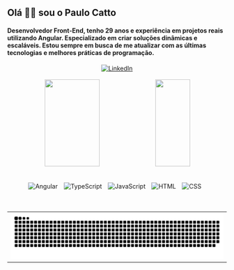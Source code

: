  ## Olá 👋🏻 sou o Paulo Catto
    
 #### Desenvolvedor Front-End, tenho 29 anos e experiência em projetos reais utilizando Angular. Especializado em criar soluções dinâmicas e escaláveis. Estou sempre em busca de me atualizar com as últimas tecnologias e melhores práticas de programação.
<div align="center">
    <a href="https://www.linkedin.com/in/paulocatto/" target="_blank">
        <img src="https://img.shields.io/badge/LinkedIn-0077B5?style=for-the-badge&logo=linkedin&logoColor=white" alt="LinkedIn">
    </a>
</div>
<br>
<div align="center" >
  <img height="200em" width="50%" src="https://github-readme-stats.vercel.app/api?username=PauloCatto&show_icons=truetrue&count_private=true&hide_title=true&hide_border=true&include_all_commits=true&theme=dark"/> 
  <img height="200em" width="40%" src="https://github-readme-stats.vercel.app/api/top-langs/?username=PauloCatto&layout=compact&langs_count=7&theme=dark"/>
</div>
<br>
<br>

<div align="center">
 <img
        src="https://img.shields.io/badge/-Angular-05122A?style=flat&logo=angular&logoColor=ef233c"
        alt="Angular"
        style="display: inline-block; margin-right: 10px"
      />
      <img
        src="https://img.shields.io/badge/-TypeScript-05122A?style=flat&logo=typescript"
        alt="TypeScript"
        style="display: inline-block; margin-right: 10px"
      />
      <img
        src="https://img.shields.io/badge/-JavaScript-05122A?style=flat&logo=javascript"
        alt="JavaScript"
        style="display: inline-block; margin-right: 10px"
      />
      <img
        src="https://img.shields.io/badge/-HTML-05122A?style=flat&logo=html5"
        alt="HTML"
        style="display: inline-block; margin-right: 10px"
      />
      <img
        src="https://img.shields.io/badge/-CSS-05122A?style=flat&logo=CSS3&logoColor=1572B6"
        alt="CSS"
        style="display: inline-block; margin-right: 10px"
      />
</div>

<table style="margin-top: 50px;">
  <tr>
    <td>
      <img width="1000px" src="https://github.com/Platane/snk/raw/output/github-contribution-grid-snake.svg" alt="Contributions">
    </td>
  </tr>
</table>
